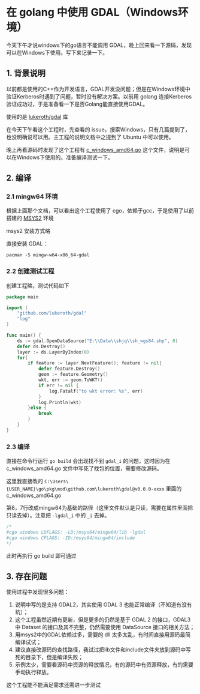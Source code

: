 # 在 golang 中使用 GDAL（Windows环境）


今天下午才说windows下的go语言不能调用 GDAL，晚上回来看一下源码，发现可以在Windows下使用。写下来记录一下。

<!-- more -->

## 1. 背景说明

以前都是使用的C++作为开发语言，GDAL开发没问题；但是在Windows环境中验证Kerberos时遇到了问题，暂时没有解决方案。以前用 golang 连接Kerberos验证成功过，于是准备看一下是否Golang能直接使用GDAL。

使用的是 [lukeroth/gdal](https://github.com/lukeroth/gdal) 库

在今天下午看这个工程时，先查看的 issue，搜索Windows，只有几篇提到了，也没明确说可以用。主工程的说明文档中之提到了 Ubuntu 中可以使用。

晚上再看源码时发现了这个工程有 [c_windows_amd64.go](https://github.com/lukeroth/gdal/blob/master/c_windows_amd64.go) 这个文件，说明是可以在Windows下使用的。准备编译测试一下。

## 2. 编译

### 2.1 mingw64 环境

根据上面那个文档，可以看出这个工程使用了 cgo，依赖于gcc，于是使用了以前搭建的 [MSYS2](https://www.msys2.org/) 环境

msys2 安装方式略

直接安装 GDAL：

`pacman -S mingw-w64-x86_64-gdal `

### 2.2 创建测试工程

创建工程略，测试代码如下

```go
package main

import (
	"github.com/lukeroth/gdal"
	"log"
)

func main() {
	ds := gdal.OpenDataSource("E:\\Data\\shjq\\sh_wgs84.shp", 0)
	defer ds.Destroy()
	layer := ds.LayerByIndex(0)
	for{
		if feature := layer.NextFeature(); feature != nil{
			defer feature.Destroy()
			geom := feature.Geometry()
			wkt, err := geom.ToWKT()
			if err != nil {
				log.Fatalf("to wkt error: %s", err)
			}
			log.Println(wkt)
		}else {
			break
		}
	}
}

```



### 2.3 编译

直接在命令行运行 `go build` 会出现找不到 `gdal_i` 的问题，这时因为在 c_windows_amd64.go 文件中写死了找包的位置，需要修改源码。

这里我直接改的  `C:\Users\{USER_NAME}\go\pkg\mod\github.com\lukeroth\gdal@v0.0.0-xxxx` 里面的 c_windows_amd64.go



第6，7行改成mingw64为基础的路径（这里文件默认是只读，需要在属性里面把只读去掉）。注意把 `-lgdal_i` 中的 `_i` 去掉。

```go
/*
#cgo windows LDFLAGS: -LD:/msys64/mingw64/lib -lgdal
#cgo windows CFLAGS: -ID:/msys64/mingw64/include
*/
```

此时再执行 go build 即可通过



## 3. 存在问题

使用过程中发现很多问题：

1. 说明中写的是支持 GDAL2，其实使用 GDAL 3 也能正常编译（不知道有没有坑）；
2. 这个工程虽然近期有更新，但是更多的仍然是基于 GDAL 2 的接口，GDAL3中 Dataset 的接口及其不完整，仍然需要使用 DataSource 接口的相关方法；
3. 用msys2中的GDAL依赖过多，需要的 dll 太多太乱，有时间直接用源码最简编译试试；
4. 建议直接改源码的查找路径，我试过把lib文件和include文件夹放到源码中写死的目录下，但是编译失败；
5. 示例太少，需要看源码中资源的释放情况，有的源码中有资源释放，有的需要手动执行释放。



这个工程能不能满足需求还需进一步测试

